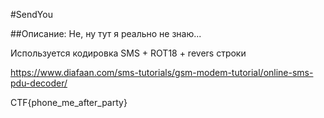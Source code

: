 #SendYou

##Описание: Не, ну тут я реально не знаю...

Используется кодировка SMS + ROT18 + revers строки

https://www.diafaan.com/sms-tutorials/gsm-modem-tutorial/online-sms-pdu-decoder/

CTF{phone_me_after_party}
